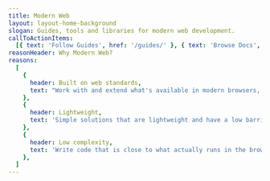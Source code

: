```yaml
---
title: Modern Web
layout: layout-home-background
slogan: Guides, tools and libraries for modern web development.
callToActionItems:
  [{ text: 'Follow Guides', href: '/guides/' }, { text: 'Browse Docs', href: '/docs/' }]
reasonHeader: Why Modern Web?
reasons:
  [
    {
      header: Built on web standards,
      text: "Work with and extend what's available in modern browsers, learning skills, and writing code that stays relevant.",
    },
    {
      header: Lightweight,
      text: 'Simple solutions that are lightweight and have a low barrier to entry. With extension points for power users.',
    },
    {
      header: Low complexity,
      text: 'Write code that is close to what actually runs in the browser, reducing abstractions and complexity.',
    },
  ]
---
```

